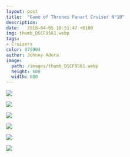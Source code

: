 ```yaml
---
layout: post
title:  "Game of Thrones Fanart Cruiser N°10"
description: 
date:   2018-04-05 10:51:47 +0100
img: thumb_DSCF9561.webp
tags: 
- Cruisers
color: 875904
author: Johnny Adora
image:
  path: /images/thumb_DSCF9561.webp
  height: 600
  width: 600
---
```


![]({{site.baseurl}}/images/DSCF9554.webp)

![]({{site.baseurl}}/images/DSCF9560.webp)

![]({{site.baseurl}}/images/DSCF9561.webp)

![]({{site.baseurl}}/images/n10a2.webp)

![]({{site.baseurl}}/images/n10a3.webp)

![]({{site.baseurl}}/images/n10a4.webp)
